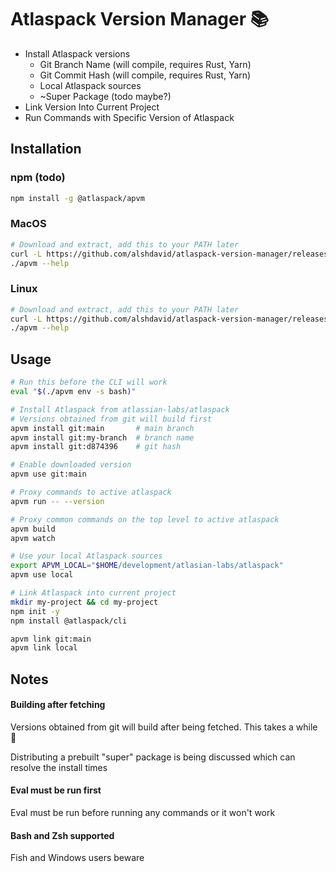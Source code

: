 # Atlaspack Version Manager 📚

- Install Atlaspack versions
  - Git Branch Name (will compile, requires Rust, Yarn)
  - Git Commit Hash (will compile, requires Rust, Yarn)
  - Local Atlaspack sources
  - ~Super Package (todo maybe?)
- Link Version Into Current Project
- Run Commands with Specific Version of Atlaspack

## Installation

### npm (todo)

```bash
npm install -g @atlaspack/apvm
```

### MacOS

```bash
# Download and extract, add this to your PATH later
curl -L https://github.com/alshdavid/atlaspack-version-manager/releases/download/latest/apvm-macos-arm64.tar.xz | tar -xJvf - -C .
./apvm --help
```

### Linux

```bash
# Download and extract, add this to your PATH later
curl -L https://github.com/alshdavid/atlaspack-version-manager/releases/download/latest/apvm-linux-amd64.tar.xz | tar -xJvf - -C .
./apvm --help
```

## Usage

```bash
# Run this before the CLI will work
eval "$(./apvm env -s bash)"

# Install Atlaspack from atlassian-labs/atlaspack
# Versions obtained from git will build first
apvm install git:main       # main branch
apvm install git:my-branch  # branch name
apvm install git:d874396    # git hash

# Enable downloaded version
apvm use git:main

# Proxy commands to active atlaspack
apvm run -- --version 

# Proxy common commands on the top level to active atlaspack 
apvm build
apvm watch

# Use your local Atlaspack sources
export APVM_LOCAL="$HOME/development/atlasian-labs/atlaspack"
apvm use local

# Link Atlaspack into current project
mkdir my-project && cd my-project
npm init -y
npm install @atlaspack/cli

apvm link git:main
apvm link local
```

## Notes

#### Building after fetching

Versions obtained from git will build after being fetched. This takes a while 🙏

Distributing a prebuilt "super" package is being discussed which can resolve the install times

#### Eval must be run first

Eval must be run before running any commands or it won't work

#### Bash and Zsh supported

Fish and Windows users beware
